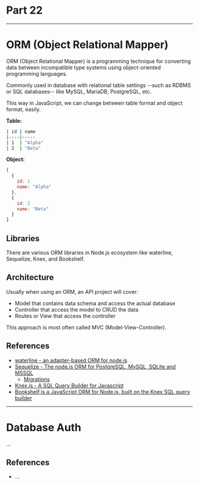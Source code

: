 # Part 22

---

# ORM (Object Relational Mapper)

ORM (Object Relational Mapper) is a programming technique for converting data between incompatible type systems using object-oriented programming languages.

Commonly used in database with relational table settings --such as RDBMS or SQL databases-- like MySQL, MariaDB, PostgreSQL, etc.

This way in JavaScript, we can change between table format and object format, easily.

**Table:**

```sh
| id | name
|----|-----
| 1  | "Alpha"
| 2  | "Beta"
```

**Object:**

```js
[
  {
    id: 1
    name: "Alpha"
  },
  {
    id: 2
    name: "Beta"
  }
]
```

## Libraries

There are various ORM libraries in Node.js ecosystem like waterline, Sequelize, Knex, and Bookshelf.

## Architecture

Usually when using an ORM, an API project will cover:

* Model that contains data schema and access the actual database
* Controller that access the model to CRUD the data
* Routes or View that access the controller

This approach is most often called MVC (Model-View-Controller).

## References

* [waterline - an adapter-based ORM for node.js](http://waterlinejs.org)
* [Sequelize - The node.js ORM for PostgreSQL, MySQL, SQLite and MSSQL](http://docs.sequelizejs.com)
  * [Migrations](http://docs.sequelizejs.com/manual/tutorial/migrations.html)
* [Knex.js - A SQL Query Builder for Javascript](http://knexjs.org)
* [Bookshelf is a JavaScript ORM for Node.js, built on the Knex SQL query builder](http://bookshelfjs.org)

---

# Database Auth

...

## References

* ...
